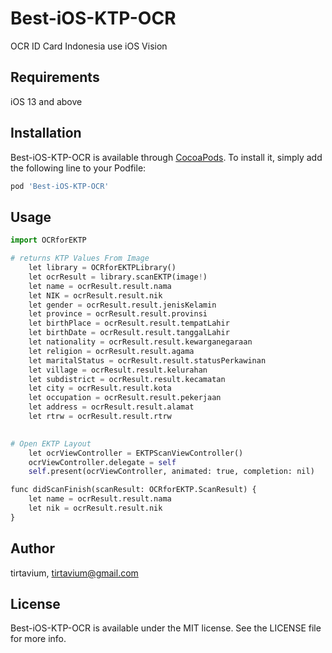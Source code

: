 # Best-iOS-KTP-OCR

OCR ID Card Indonesia use iOS Vision


 
## Requirements
iOS 13 and above

## Installation

Best-iOS-KTP-OCR is available through [CocoaPods](https://cocoapods.org). To install
it, simply add the following line to your Podfile:

```ruby
pod 'Best-iOS-KTP-OCR'
```


## Usage

```python
import OCRforEKTP

# returns KTP Values From Image
    let library = OCRforEKTPLibrary()
    let ocrResult = library.scanEKTP(image!)
    let name = ocrResult.result.nama
    let NIK = ocrResult.result.nik
    let gender = ocrResult.result.jenisKelamin
    let province = ocrResult.result.provinsi
    let birthPlace = ocrResult.result.tempatLahir
    let birthDate = ocrResult.result.tanggalLahir
    let nationality = ocrResult.result.kewarganegaraan
    let religion = ocrResult.result.agama
    let maritalStatus = ocrResult.result.statusPerkawinan
    let village = ocrResult.result.kelurahan
    let subdistrict = ocrResult.result.kecamatan
    let city = ocrResult.result.kota
    let occupation = ocrResult.result.pekerjaan
    let address = ocrResult.result.alamat
    let rtrw = ocrResult.result.rtrw
                

# Open EKTP Layout
    let ocrViewController = EKTPScanViewController()
    ocrViewController.delegate = self
    self.present(ocrViewController, animated: true, completion: nil)

func didScanFinish(scanResult: OCRforEKTP.ScanResult) {
    let name = ocrResult.result.nama
    let nik = ocrResult.result.nik
}
```

## Author

tirtavium, tirtavium@gmail.com

## License

Best-iOS-KTP-OCR is available under the MIT license. See the LICENSE file for more info.
